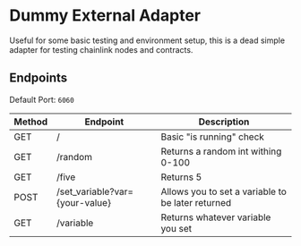 # Dummy External Adapter

Useful for some basic testing and environment setup, this is a dead simple adapter for testing chainlink nodes and contracts.

## Endpoints

Default Port: `6060`

| Method | Endpoint                       | Description                                       |
| ------ | ------------------------------ | ------------------------------------------------- |
|GET     | /                              | Basic "is running" check                          |
|GET     | /random                        | Returns a random int withing 0-100                |
|GET     | /five                          | Returns 5                                         |
|POST    | /set_variable?var={your-value} | Allows you to set a variable to be later returned |
|GET     | /variable                      | Returns whatever variable you set                 |
